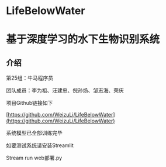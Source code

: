 # LifeBelowWater
# 基于深度学习的水下生物识别系统


## 介绍
第25组：牛马程序员

团队成员：李为祖、汪建忠、倪孙炀、邹志海、荣庆

项目Github链接如下

[https://github.com/WeizuLi/LifeBelowWater](https://github.com/WeizuLi/LifeBelowWater)




系统模型已全部训练完毕

如要测试系统请安装Streamlit

Stream run web部署.py



